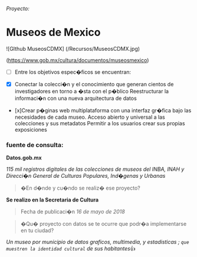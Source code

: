 *Proyecto:*

# Museos de Mexico

![GIthub MuseosCDMX] (/Recursos/MuseosCDMX.jpg)

(https://www.gob.mx/cultura/documentos/museosmexico)
  
- [ ] Entre los objetivos espec�ficos se encuentran:

- [x] Conectar la colecci�n y el conocimiento que generan cientos de investigadores en torno a �sta con el p�blico
Reestructurar la informaci�n con una nueva arquitectura de datos

- [x]Crear p�ginas web multiplataforma con una interfaz gr�fica bajo las necesidades de cada museo.
Acceso abierto y universal a las colecciones y sus metadatos
Permitir a los usuarios crear sus propias exposiciones


### fuente de consulta:

**Datos.gob.mx**

_115 mil registros digitales de las colecciones de museos del *INBA, INAH y Direcci�n General de Culturas Populares, Ind�genas y Urbanas*_

> �En d�nde y cu�ndo se realiz� ese proyecto?

**Se realizo en la Secretaria de Cultura**

>Fecha de publicaci�n
*16 de mayo de 2018*

 > �Qu� proyecto con datos se te ocurre que podr�a implementarse en tu ciudad?
 
_Un museo por municipio de datos graficos, multimedia, y estadisticas ; `que muestren la identidad cultural` de sus habitantes_:+1:

